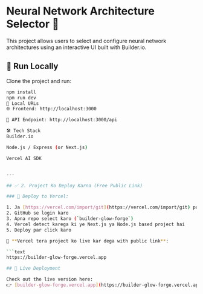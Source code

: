 # Neural Network Architecture Selector 🧠

This project allows users to select and configure neural network architectures using an interactive UI built with Builder.io.

## 🚀 Run Locally

Clone the project and run:

```bash
npm install
npm run dev
📍 Local URLs
🌐 Frontend: http://localhost:3000

🔗 API Endpoint: http://localhost:3000/api

🛠️ Tech Stack
Builder.io

Node.js / Express (or Next.js)

Vercel AI SDK


---

## ✅ 2. Project Ko Deploy Karna (Free Public Link)

### 🔁 Deploy to Vercel:

1. Ja [https://vercel.com/import/git](https://vercel.com/import/git) par
2. GitHub se login karo
3. Apna repo select karo (`builder-glow-forge`)
4. Vercel detect karega ki ye Next.js ya Node.js based project hai
5. Deploy par click karo

📎 **Vercel tera project ko live kar dega with public link**:

```text
https://builder-glow-forge.vercel.app

## 🔗 Live Deployment

Check out the live version here:  
👉 [builder-glow-forge.vercel.app](https://builder-glow-forge.vercel.app)
